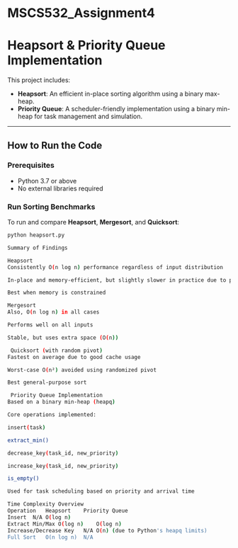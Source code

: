 # MSCS532_Assignment4
#  Heapsort & Priority Queue Implementation

This project includes:
- **Heapsort**: An efficient in-place sorting algorithm using a binary max-heap.
- **Priority Queue**: A scheduler-friendly implementation using a binary min-heap for task management and simulation.

---

##  How to Run the Code

###  Prerequisites
- Python 3.7 or above
- No external libraries required

###  Run Sorting Benchmarks
To run and compare **Heapsort**, **Mergesort**, and **Quicksort**:

```bash
python heapsort.py

Summary of Findings

Heapsort
Consistently O(n log n) performance regardless of input distribution

In-place and memory-efficient, but slightly slower in practice due to poor cache performance

Best when memory is constrained

Mergesort
Also, O(n log n) in all cases

Performs well on all inputs

Stable, but uses extra space (O(n))

 Quicksort (with random pivot)
Fastest on average due to good cache usage

Worst-case O(n²) avoided using randomized pivot

Best general-purpose sort

 Priority Queue Implementation
Based on a binary min-heap (heapq)

Core operations implemented:

insert(task)

extract_min()

decrease_key(task_id, new_priority)

increase_key(task_id, new_priority)

is_empty()

Used for task scheduling based on priority and arrival time

Time Complexity Overview
Operation	Heapsort	Priority Queue
Insert	N/A	O(log n)
Extract Min/Max	O(log n)	O(log n)
Increase/Decrease Key	N/A	O(n) (due to Python's heapq limits)
Full Sort	O(n log n)	N/A
